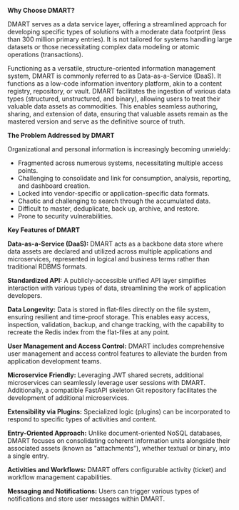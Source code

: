 <script>
    import Logo from "./assets/data-mart.jpg";
</script>

<style>
.center {
  display: block;
  margin-left: auto;
  margin-right: auto;
  width: 50%;
}
</style>

**Why Choose DMART?**

DMART serves as a data service layer, offering a streamlined approach for developing specific types of solutions with a moderate data footprint (less than 300 million primary entries). It is not tailored for systems handling large datasets or those necessitating complex data modeling or atomic operations (transactions).

Functioning as a versatile, structure-oriented information management system, DMART is commonly referred to as Data-as-a-Service (DaaS). It functions as a low-code information inventory platform, akin to a content registry, repository, or vault. DMART facilitates the ingestion of various data types (structured, unstructured, and binary), allowing users to treat their valuable data assets as commodities. This enables seamless authoring, sharing, and extension of data, ensuring that valuable assets remain as the mastered version and serve as the definitive source of truth.

**The Problem Addressed by DMART**

Organizational and personal information is increasingly becoming unwieldy:

- Fragmented across numerous systems, necessitating multiple access points.
- Challenging to consolidate and link for consumption, analysis,
  reporting, and dashboard creation.
- Locked into vendor-specific or application-specific data formats.
- Chaotic and challenging to search through the accumulated data.
- Difficult to master, deduplicate, back up, archive, and restore.
- Prone to security vulnerabilities.

**Key Features of DMART**

**Data-as-a-Service (DaaS):** DMART acts as a backbone data store where data assets are declared and utilized across multiple applications and microservices, represented in logical and business terms rather than traditional RDBMS formats.

**Standardized API:** A publicly-accessible unified API layer simplifies interaction with various types of data, streamlining the work of application developers.

**Data Longevity:** Data is stored in flat-files directly on the file system, ensuring resilient and time-proof storage. This enables easy access, inspection, validation, backup, and change tracking, with the capability to recreate the Redis index from the flat-files at any point.

**User Management and Access Control:** DMART includes comprehensive user management and access control features to alleviate the burden from application development teams.

**Microservice Friendly:** Leveraging JWT shared secrets, additional microservices can seamlessly leverage user sessions with DMART. Additionally, a compatible FastAPI skeleton Git repository facilitates the development of additional microservices.

**Extensibility via Plugins:** Specialized logic (plugins) can be incorporated to respond to specific types of activities and content.

**Entry-Oriented Approach:** Unlike document-oriented NoSQL databases, DMART focuses on consolidating coherent information units alongside their associated assets (known as "attachments"), whether textual or binary, into a single entry.

**Activities and Workflows:** DMART offers configurable activity (ticket) and workflow management capabilities.

**Messaging and Notifications:** Users can trigger various types of notifications and store user messages within DMART.
